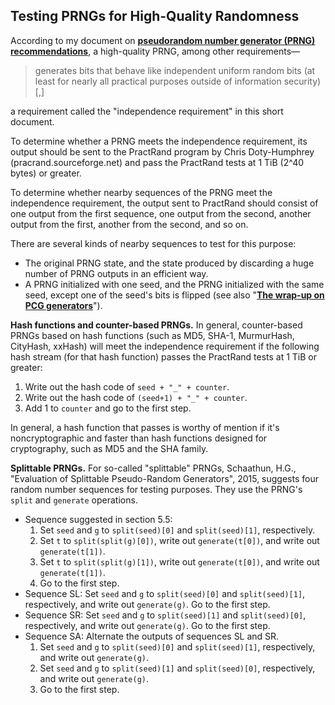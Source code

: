 <a id=Testing_PRNGs_for_High_Quality_Randomness></a>
## Testing PRNGs for High-Quality Randomness

According to my document on [**pseudorandom number generator (PRNG) recommendations**](https://peteroupc.github.io/random.html), a high-quality PRNG, among other requirements&mdash;

> generates bits that behave like independent uniform random bits (at least for nearly all practical purposes outside of information security)[,]

a requirement called the "independence requirement" in this short document.

To determine whether a PRNG meets the independence requirement, its output should be sent to the PractRand program by Chris Doty-Humphrey (pracrand.sourceforge.net) and pass the PractRand tests at 1 TiB (2^40 bytes) or greater.

To determine whether nearby sequences of the PRNG meet the independence requirement, the output sent to PractRand should consist of one output from the first sequence, one output from the second, another output from the first, another from the second, and so on.

There are several kinds of nearby sequences to test for this purpose:

- The original PRNG state, and the state produced by discarding a huge number of PRNG outputs in an efficient way.
- A PRNG initialized with one seed, and the PRNG initialized with the same seed, except one of the seed's bits is flipped (see also "[**The wrap-up on PCG generators**](http://pcg.di.unimi.it/pcg.php#flaws)").

**Hash functions and counter-based PRNGs.** In general, counter-based PRNGs based on hash functions (such as MD5, SHA-1, MurmurHash, CityHash, xxHash) will meet the independence requirement if the following hash stream (for that hash function) passes the PractRand tests at 1 TiB or greater:

1. Write out the hash code of `seed + "_" + counter`.
2. Write out the hash code of `(seed+1) + "_" + counter`.
3. Add 1 to `counter` and go to the first step.

In general, a hash function that passes is worthy of mention if it's noncryptographic and faster than hash functions designed for cryptography, such as MD5 and the SHA family.

**Splittable PRNGs.** For so-called "splittable" PRNGs, Schaathun, H.G., "Evaluation of Splittable Pseudo-Random Generators", 2015, suggests four random number sequences for testing purposes.  They use the PRNG's `split` and `generate` operations.

- Sequence suggested in section 5.5:
    1. Set `seed` and `g` to `split(seed)[0]` and `split(seed)[1]`, respectively.
    2. Set `t` to `split(split(g)[0])`, write out `generate(t[0])`, and write out `generate(t[1])`.
    3. Set `t` to `split(split(g)[1])`, write out `generate(t[0])`, and write out `generate(t[1])`.
    4. Go to the first step.
- Sequence SL: Set `seed` and `g` to `split(seed)[0]` and `split(seed)[1]`, respectively, and write out `generate(g)`. Go to the first step.
- Sequence SR: Set `seed` and `g` to `split(seed)[1]` and `split(seed)[0]`, respectively, and write out `generate(g)`. Go to the first step.
- Sequence SA: Alternate the outputs of sequences SL and SR.
    1. Set `seed` and `g` to `split(seed)[0]` and `split(seed)[1]`, respectively, and write out `generate(g)`.
    2. Set `seed` and `g` to `split(seed)[1]` and `split(seed)[0]`, respectively, and write out `generate(g)`.
    4. Go to the first step.
